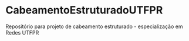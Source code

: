 # CabeamentoEstruturadoUTFPR
Repositório para projeto de cabeamento estruturado - especialização em Redes UTFPR
